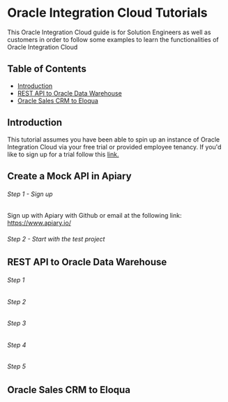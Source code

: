 # Oracle Integration Cloud Tutorials
This Oracle Integration Cloud guide is for Solution Engineers as well as customers in order to follow some examples to learn the functionalities of Oracle Integration Cloud
## Table of Contents
- [Introduction](#introduction)
- [REST API to Oracle Data Warehouse](#rest-api-to-oracle-data-warehouse)
- [Oracle Sales CRM to Eloqua](#oracle-sales-crm-to-eloqua)

## Introduction
This tutorial assumes you have been able to spin up an instance of Oracle Integration Cloud via your free trial or provided employee tenancy. If you'd like to sign up for a trial follow this [link.](https://www.oracle.com/cloud/free/)

## Create a Mock API in Apiary
###### Step 1 - Sign up
Sign up with Apiary with Github or email at the following link: https://www.apiary.io/

###### Step 2 - Start with the test project



## REST API to Oracle Data Warehouse

###### Step 1
###### Step 2
###### Step 3
###### Step 4
###### Step 5


## Oracle Sales CRM to Eloqua
